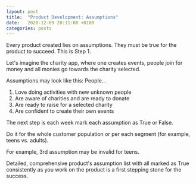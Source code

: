 ```yaml
---
layout: post
title:  "Product Development: Assumptions"
date:   2020-12-09 20:11:00 +0100
categories: posts
---
```


Every product created lies on assumptions. They must be true for the product to succeed. This is Step 1. 

Let's imagine the charity app, where one creates events, people join for money and all monies go towards the charity selected. 

Assumptions may look like this: People...
1. Love doing activities with new unknown people
2. Are aware of charities and are ready to donate
3. Are ready to raise for a selected charity
4. Are confident to create their own events 

The next step is each week mark each assumption as True or False. 

Do it for the whole customer population or per each segment (for example, teens vs. adults). 

For example, 3rd assumption may be invalid for teens. 

Detailed, comprehensive product's assumption list with all marked as True consistently as you work on the product is a first stepping stone for the success. 
